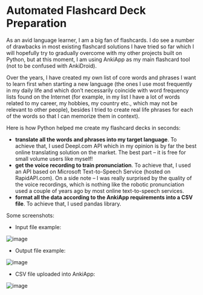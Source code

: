 # Automated Flashcard Deck Preparation
As an avid language learner, I am a big fan of flashcards. I do see a number of drawbacks in most existing flashcard solutions I have tried so far which I will hopefully try to gradually overcome with my other projects built on Python, but at this moment, I am using AnkiApp as my main flashcard tool (not to be confused with AnkiDroid). 

Over the years, I have created my own list of core words and phrases I want to learn  first when starting a new language (the ones I use most frequently in my daily life and which don’t necessarily coincide with word frequency lists found on the Internet (for example, in my list I have a lot of words related to my career, my hobbies, my country etc., which may not be relevant to other people), besides I tried to create real life phrases for each of the words so that I can memorize them in context).  

Here is how Python helped me create my flashcard decks in seconds: 
* **translate all the words and phrases into my target language**. To achieve that, I used Deepl.com API which in my opinion is by far the best online translating solution on the market. The best part – it is free for small volume users like myself! 
* **get the voice recording to train pronunciation**. To achieve that, I used an API based on Microsoft Text-to-Speech Service (hosted on RapidAPI.com). On a side note – I was really surprised by the quality of the voice recordings, which is nothing like the robotic pronunciation used a couple of years ago by most online text-to-speech services. 
* **format all the data according to the AnkiApp requirements into a CSV file**. To achieve that, I used pandas library.

Some screenshots: 

* Input file example: 

![image](https://user-images.githubusercontent.com/91870217/208480958-10e79e2a-77e8-4aa7-9cdf-121ceea2df91.png)

* Output file example:

![image](https://user-images.githubusercontent.com/91870217/208481223-cdbf7a97-1f93-4faf-b35b-bea7691b9227.png)

* CSV file uploaded into AnkiApp:

![image](https://user-images.githubusercontent.com/91870217/208486886-19781a21-c4f7-49c5-ba7f-da94c04cd7ce.png)






